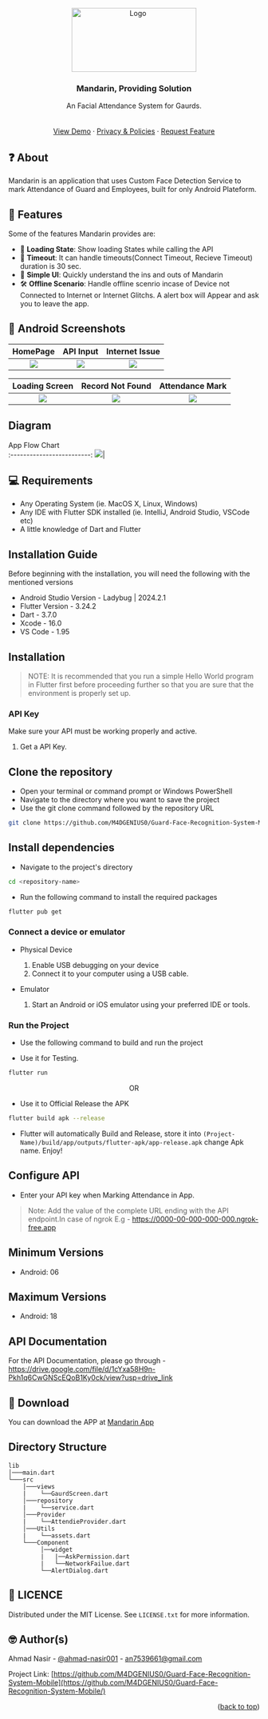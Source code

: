 
<!-- PROJECT LOGO -->
<br />
<div align="center">
  <img src="https://github.com/M4DGENIUS0/Guard-Face-Recognition-System-Mobile/blob/master/assets/logo.png?raw=true" alt="Logo" style="width:250px;height:128px;">

  <h3 align="center">Mandarin, Providing Solution</h3>

  <p align="center">
    An Facial Attendance System for Gaurds.
    <br />
<!--     <a href="https://github.com/M4DGENIUS0/Guard-Face-Recognition-System-Mobile/"><strong>Explore the docs »</strong></a> -->
    <br />
    <br />
    <a href="">View Demo</a>
    ·
    <a href="">Privacy & Policies</a>
    ·
    <a href="">Request Feature</a>
  </p>
</div>




## ❓ About

Mandarin is an application that uses Custom Face Detection Service to mark Attendance of Guard and Employees, built for only Android Plateform.


## 💪 Features

Some of the features Mandarin provides are:

- 💉 **Loading State**: Show loading States while calling the API
- 📱 **Timeout**: It can handle timeouts(Connect Timeout, Recieve Timeout) duration is 30 sec.
- 🤗 **Simple UI**: Quickly understand the ins and outs of Mandarin
- 🛠️ **Offline Scenario**: Handle offline scenrio incase of Device not Connected to Internet or Internet Glitchs. A alert box will Appear and ask you to leave the app.

## 📸 Android Screenshots

  HomePage                 |      API Input            |    Internet Issue
:-------------------------:|:-------------------------:|:-------------------------:
![](https://github.com/M4DGENIUS0/Guard-Face-Recognition-System-Mobile/blob/master/assets/Home%20Screen.jpeg?raw=true)|![](https://github.com/M4DGENIUS0/Guard-Face-Recognition-System-Mobile/blob/master/assets/api.jpeg?raw=true)|![](https://github.com/M4DGENIUS0/Guard-Face-Recognition-System-Mobile/blob/master/assets/Internet%20Connectivity%20Issue.jpeg?raw=true)

  Loading Screen           |  Record Not Found         |  Attendance Mark
:-------------------------:|:-------------------------:|:-------------------------:
![](https://github.com/M4DGENIUS0/Guard-Face-Recognition-System-Mobile/blob/master/assets/Status%20Checking.jpeg?raw=true)|![](https://github.com/M4DGENIUS0/Guard-Face-Recognition-System-Mobile/blob/master/assets/record%20not%20found.jpeg?raw=true)|![](https://github.com/M4DGENIUS0/Guard-Face-Recognition-System-Mobile/blob/master/assets/Success.jpeg?raw=true)

## Diagram 
  App Flow Chart               
:-------------------------:
![](https://github.com/M4DGENIUS0/Guard-Face-Recognition-System-Mobile/blob/master/assets/Documentation/diagram.png?raw=true)|



<!-- GETTING STARTED -->
## 💻 Requirements

- Any Operating System (ie. MacOS X, Linux, Windows)
- Any IDE with Flutter SDK installed (ie. IntelliJ, Android Studio, VSCode etc)
- A little knowledge of Dart and Flutter

## Installation Guide

Before beginning with the installation, you will need the following with the mentioned versions

- Android Studio Version - Ladybug | 2024.2.1
- Flutter Version - 3.24.2
- Dart - 3.7.0
- Xcode - 16.0
- VS Code - 1.95



## Installation

> NOTE: It is recommended that you run a simple Hello World program in Flutter first before proceeding further so that you are sure that the environment is properly set up.

### API Key

Make sure your API must be working properly and active.

1. Get a API Key.

## Clone the repository

- Open your terminal or command prompt or Windows PowerShell
- Navigate to the directory where you want to save the project
- Use the git clone command followed by the repository URL

```sh
git clone https://github.com/M4DGENIUS0/Guard-Face-Recognition-System-Mobile.git
```
## Install dependencies

- Navigate to the project's directory

```sh
cd <repository-name>
```

- Run the following command to install the required packages

```sh
flutter pub get
```
<!--
## Configure API

- Enter your API key at `lib/repository/service.dart` at Line 09, Col 25

```dart
String APIKey = 'Your-API-Key';
```
   
> Note: Add the value of the complete URL ending with the API endpoint.In case of ngrok  E.g - https://0000-00-000-000-000.ngrok-free.app
-->
### Connect a device or emulator

* Physical Device

  1. Enable USB debugging on your device
  2. Connect it to your computer using a USB cable.

* Emulator

  1. Start an Android or iOS emulator using your preferred IDE or tools.

### Run the Project

- Use the following command to build and run the project

- Use it for Testing.
```sh
flutter run
```
<p align="center">OR</p>

- Use it to Official Release the APK

```sh
flutter build apk --release
```
- Flutter will automatically Build and Release, store it into `(Project-Name)/build/app/outputs/flutter-apk/app-release.apk` change Apk name. Enjoy! 

## Configure API

- Enter your API key when Marking Attendance in App.

> Note: Add the value of the complete URL ending with the API endpoint.In case of ngrok  E.g - https://0000-00-000-000-000.ngrok-free.app

## Minimum Versions

- Android: 06
  
## Maximum Versions

- Android: 18

## API Documentation

For the API Documentation, please go through - https://drive.google.com/file/d/1cYxa58H9n-Pkh1q6CwGNScEQoB1Ky0ck/view?usp=drive_link

## 🔽 Download

You can download the APP at [Mandarin App](https://drive.google.com/file/d/1wItp35WbRITIzUVU9NFWrXjEDdeSBs6s/view?usp=drive_link) 

## Directory Structure
```
lib
│───main.dart    
└───src
    │───views
    |    └──GaurdScreen.dart
    │───repository    
    |    └──service.dart
    │───Provider
    |    └──AttendieProvider.dart
    │───Utils
    |    └──assets.dart
    └───Component
         │──widget
         |   |──AskPermission.dart
         |   └──NetworkFailue.dart
         └──AlertDialog.dart
```


<!-- LICENSE -->
## 🔖 LICENCE

Distributed under the MIT License. See `LICENSE.txt` for more information.



<!-- CONTACT -->
## 🤓 Author(s)

Ahmad Nasir - [@ahmad-nasir001](https://linkedin.com/in/ahmad-nasir001) - an7539661@gmail.com

Project Link: [https://github.com/M4DGENIUS0/Guard-Face-Recognition-System-Mobile](https://github.com/M4DGENIUS0/Guard-Face-Recognition-System-Mobile/)

<p align="right">(<a href="#readme-top">back to top</a>)</p>



